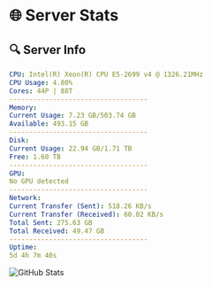# 🌐 Server Stats
## 🔍 Server Info
```yaml
CPU: Intel(R) Xeon(R) CPU E5-2699 v4 @ 1326.21MHz
CPU Usage: 4.80%
Cores: 44P | 88T
-----------------------------------
Memory:
Current Usage: 7.23 GB/503.74 GB
Available: 493.15 GB
-----------------------------------
Disk:
Current Usage: 22.94 GB/1.71 TB
Free: 1.60 TB
-----------------------------------
GPU:
No GPU detected
-----------------------------------
Network:
Current Transfer (Sent): 518.26 KB/s
Current Transfer (Received): 60.02 KB/s
Total Sent: 275.63 GB
Total Received: 49.47 GB
-----------------------------------
Uptime:
5d 4h 7m 40s
```
![GitHub Stats](https://img.shields.io/badge/Updated-2025-04-24_21:16:28-blue)
